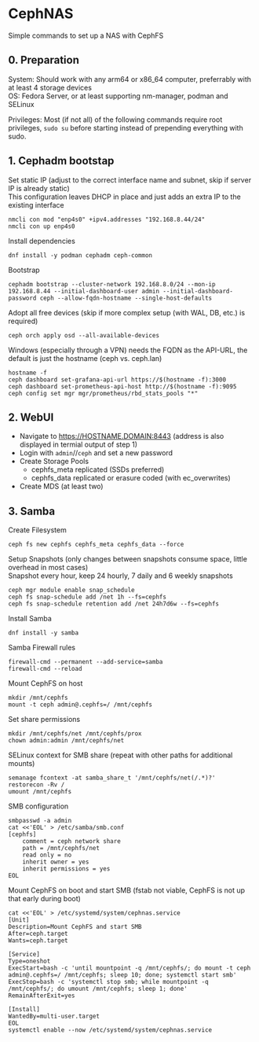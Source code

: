 # CephNAS
Simple commands to set up a NAS with CephFS

## 0. Preparation
System: Should work with any arm64 or x86_64 computer, preferrably with at least 4 storage devices  
OS: Fedora Server, or at least supporting nm-manager, podman and SELinux

Privileges: Most (if not all) of the following commands require root privileges, ``sudo su`` before starting instead of prepending everything with sudo.

## 1. Cephadm bootstap
Set static IP (adjust to the correct interface name and subnet, skip if server IP is already static)  
This configuration leaves DHCP in place and just adds an extra IP to the existing interface
```
nmcli con mod "enp4s0" +ipv4.addresses "192.168.8.44/24"
nmcli con up enp4s0
```
Install dependencies
```
dnf install -y podman cephadm ceph-common
```
Bootstrap
```
cephadm bootstrap --cluster-network 192.168.8.0/24 --mon-ip 192.168.8.44 --initial-dashboard-user admin --initial-dashboard-password ceph --allow-fqdn-hostname --single-host-defaults
```
Adopt all free devices (skip if more complex setup (with WAL, DB, etc.) is required)
```
ceph orch apply osd --all-available-devices
```
Windows (especially through a VPN) needs the FQDN as the API-URL, the default is just the hostname (ceph vs. ceph.lan)
```
hostname -f
ceph dashboard set-grafana-api-url https://$(hostname -f):3000
ceph dashboard set-prometheus-api-host http://$(hostname -f):9095
ceph config set mgr mgr/prometheus/rbd_stats_pools "*"
```

## 2. WebUI
- Navigate to https://HOSTNAME.DOMAIN:8443 (address is also displayed in termial output of step 1)
- Login with ``admin``//``ceph`` and set a new password
- Create Storage Pools
  - cephfs_meta replicated (SSDs preferred)
  - cephfs_data replicated or erasure coded (with ec_overwrites)
- Create MDS (at least two)

## 3. Samba
Create Filesystem
```
ceph fs new cephfs cephfs_meta cephfs_data --force
```
Setup Snapshots (only changes between snapshots consume space, little overhead in most cases)  
Snapshot every hour, keep 24 hourly, 7 daily and 6 weekly snapshots
```
ceph mgr module enable snap_schedule
ceph fs snap-schedule add /net 1h --fs=cephfs
ceph fs snap-schedule retention add /net 24h7d6w --fs=cephfs
```
Install Samba
```
dnf install -y samba
```
Samba Firewall rules
```
firewall-cmd --permanent --add-service=samba
firewall-cmd --reload
```
Mount CephFS on host
```
mkdir /mnt/cephfs
mount -t ceph admin@.cephfs=/ /mnt/cephfs
```
Set share permissions
```
mkdir /mnt/cephfs/net /mnt/cephfs/prox
chown admin:admin /mnt/cephfs/net
```
SELinux context for SMB share (repeat with other paths for additional mounts)
```
semanage fcontext -at samba_share_t '/mnt/cephfs/net(/.*)?'
restorecon -Rv /
umount /mnt/cephfs
```
SMB configuration
```
smbpasswd -a admin
cat <<'EOL' > /etc/samba/smb.conf
[cephfs]
    comment = ceph network share
    path = /mnt/cephfs/net
    read only = no
    inherit owner = yes
    inherit permissions = yes
EOL
```
Mount CephFS on boot and start SMB (fstab not viable, CephFS is not up that early during boot)
```
cat <<'EOL' > /etc/systemd/system/cephnas.service
[Unit]
Description=Mount CephFS and start SMB
After=ceph.target
Wants=ceph.target

[Service]
Type=oneshot
ExecStart=bash -c 'until mountpoint -q /mnt/cephfs/; do mount -t ceph admin@.cephfs=/ /mnt/cephfs; sleep 10; done; systemctl start smb'
ExecStop=bash -c 'systemctl stop smb; while mountpoint -q /mnt/cephfs/; do umount /mnt/cephfs; sleep 1; done'
RemainAfterExit=yes

[Install]
WantedBy=multi-user.target
EOL
systemctl enable --now /etc/systemd/system/cephnas.service
```
